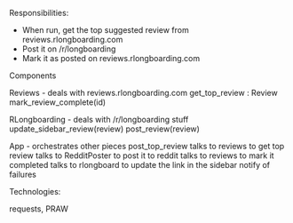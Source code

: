 Responsibilities:

* When run, get the top suggested review from reviews.rlongboarding.com
* Post it on /r/longboarding
* Mark it as posted on reviews.rlongboarding.com


Components


Reviews - deals with reviews.rlongboarding.com
	get_top_review : Review
	mark_review_complete(id)


RLongboarding - deals with /r/longboarding stuff
	update_sidebar_review(review)
	post_review(review)


App - orchestrates other pieces
	post_top_review
		talks to reviews to get top review
		talks to RedditPoster to post it to reddit
		talks to reviews to mark it completed
		talks to rlongboard to update the link in the sidebar
		notify of failures


Technologies:

requests, PRAW
